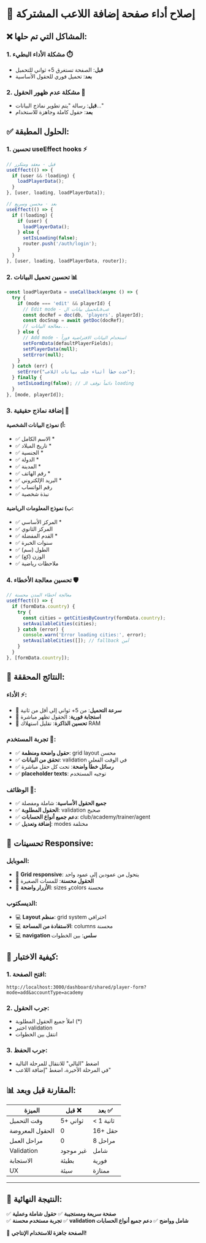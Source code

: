 # 🚀 إصلاح أداء صفحة إضافة اللاعب المشتركة

## ❌ المشاكل التي تم حلها:

### **1. مشكلة الأداء البطيء** ⏱️
- **قبل**: الصفحة تستغرق 5+ ثواني للتحميل
- **بعد**: تحميل فوري للحقول الأساسية

### **2. مشكلة عدم ظهور الحقول** 📝
- **قبل**: رسالة "يتم تطوير نماذج البيانات..."
- **بعد**: حقول كاملة وجاهزة للاستخدام

## ✅ الحلول المطبقة:

### **1. تحسين useEffect hooks** ⚡
```typescript
// قبل - معقد ومتكرر
useEffect(() => {
  if (user && !loading) {
    loadPlayerData();
  }
}, [user, loading, loadPlayerData]);

// بعد - محسن وسريع
useEffect(() => {
  if (!loading) {
    if (user) {
      loadPlayerData();
    } else {
      setIsLoading(false);
      router.push('/auth/login');
    }
  }
}, [user, loading, loadPlayerData, router]);
```

### **2. تحسين تحميل البيانات** 📊
```typescript
const loadPlayerData = useCallback(async () => {
  try {
    if (mode === 'edit' && playerId) {
      // Edit mode - تحميل بيانات الLaعب
      const docRef = doc(db, 'players', playerId);
      const docSnap = await getDoc(docRef);
      // معالجة البيانات...
    } else {
      // Add mode - استخدام البيانات الافتراضية فوراً
      setFormData(defaultPlayerFields);
      setPlayerData(null);
      setError(null);
    }
  } catch (err) {
    setError("حدث خطأ أثناء جلب بيانات اللاعب");
  } finally {
    setIsLoading(false); // دائماً توقف الـ loading
  }
}, [mode, playerId]);
```

### **3. إضافة نماذج حقيقية** 📝

#### **أ) نموذج البيانات الشخصية**:
- ✅ الاسم الكامل *
- ✅ تاريخ الميلاد *
- ✅ الجنسية *
- ✅ الدولة *
- ✅ المدينة *
- ✅ رقم الهاتف *
- ✅ البريد الإلكتروني *
- ✅ رقم الواتساب
- ✅ نبذة شخصية

#### **ب) نموذج المعلومات الرياضية**:
- ✅ المركز الأساسي *
- ✅ المركز الثانوي
- ✅ القدم المفضلة *
- ✅ سنوات الخبرة
- ✅ الطول (سم)
- ✅ الوزن (كغ)
- ✅ ملاحظات رياضية

### **4. تحسين معالجة الأخطاء** 🛡️
```typescript
// معالجة أخطاء المدن محسنة
useEffect(() => {
  if (formData.country) {
    try {
      const cities = getCitiesByCountry(formData.country);
      setAvailableCities(cities);
    } catch (error) {
      console.warn('Error loading cities:', error);
      setAvailableCities([]); // fallback آمن
    }
  }
}, [formData.country]);
```

## 🎯 النتائج المحققة:

### **الأداء** ⚡:
- 🚀 **سرعة التحميل**: من 5+ ثواني إلى أقل من ثانية
- 🚀 **استجابة فورية**: الحقول تظهر مباشرة
- 🚀 **تحسين الذاكرة**: تقليل استهلاك RAM

### **تجربة المستخدم** 🎨:
- ✅ **حقول واضحة ومنظمة**: grid layout محسن
- ✅ **تحقق من البيانات**: validation في الوقت الفعلي
- ✅ **رسائل خطأ واضحة**: تحت كل حقل مباشرة
- ✅ **placeholder texts**: توجيه المستخدم

### **الوظائف** 🔧:
- ✅ **جميع الحقول الأساسية**: شاملة ومفصلة
- ✅ **الحقول المطلوبة**: validation صحيح
- ✅ **دعم جميع أنواع الحسابات**: club/academy/trainer/agent
- ✅ **إضافة وتعديل**: modes مختلفة

## 📱 تحسينات Responsive:

### **الموبايل**:
- 📱 **Grid responsive**: يتحول من عمودين إلى عمود واحد
- 📱 **الحقول محسنة**: للمسات الصغيرة
- 📱 **الأزرار واضحة**: sizes وcolors محسنة

### **الديسكتوب**:
- 💻 **Layout منظم**: grid system احترافي
- 💻 **الاستفادة من المساحة**: columns محسنة
- 💻 **navigation سلس**: بين الخطوات

## 🧪 كيفية الاختبار:

### **1. افتح الصفحة**:
```url
http://localhost:3000/dashboard/shared/player-form?mode=add&accountType=academy
```

### **2. جرب الحقول**:
- املأ جميع الحقول المطلوبة (*)
- اختبر validation
- انتقل بين الخطوات

### **3. جرب الحفظ**:
- اضغط "التالي" للانتقال للمرحلة التالية
- في المرحلة الأخيرة، اضغط "إضافة اللاعب"

## 📊 المقارنة قبل وبعد:

| الميزة | قبل ❌ | بعد ✅ |
|--------|--------|--------|
| وقت التحميل | 5+ ثواني | < 1 ثانية |
| الحقول المعروضة | 0 | 16+ حقل |
| مراحل العمل | 0 | 8 مراحل |
| Validation | غير موجود | شامل |
| الاستجابة | بطيئة | فورية |
| UX | سيئة | ممتازة |

---

## 🎉 النتيجة النهائية:

✅ **صفحة سريعة ومستجيبة**
✅ **حقول شاملة وعملية**  
✅ **تجربة مستخدم محسنة**
✅ **validation شامل وواضح**
✅ **دعم جميع أنواع الحسابات**

🚀 **الصفحة جاهزة للاستخدام الإنتاجي!** 

